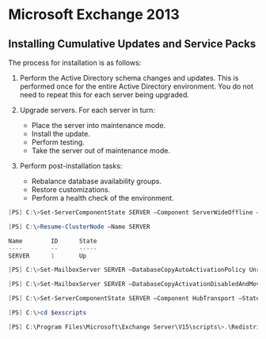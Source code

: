 # Microsoft Exchange 2013

## Installing Cumulative Updates and Service Packs

The process for installation is as follows:

1. Perform the Active Directory schema changes and updates. This is performed once for the entire Active Directory environment. You do not need to repeat this for each server being upgraded.

2.  Upgrade servers. For each server in turn:
    - Place the server into maintenance mode.
    - Install the update.
    - Perform testing.
    - Take the server out of maintenance mode.
3. Perform post-installation tasks:
   - Rebalance database availability groups.
   - Restore customizations.
   - Perform a health check of the environment.

```powershell
[PS] C:\>Set-ServerComponentState SERVER –Component ServerWideOffline –State Active –Requester Maintenance

[PS] C:\>Resume-ClusterNode –Name SERVER

Name        ID      State
----        --      -----
SERVER      1       Up

[PS] C:\>Set-MailboxServer SERVER –DatabaseCopyAutoActivationPolicy Unrestricted

[PS] C:\>Set-MailboxServer SERVER –DatabaseCopyActivationDisabledAndMoveNow $false

[PS] C:\>Set-ServerComponentState SERVER –Component HubTransport –State Active –Requester Maintenance

[PS] C:\>cd $exscripts

[PS] C:\Program Files\Microsoft\Exchange Server\V15\scripts\>.\RedistributeActiveDatabases.ps1 -DagName DAGNAME -BalanceDbsByActivationPreference
```